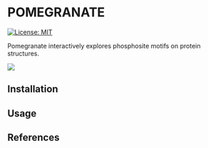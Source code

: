 # POMEGRANATE

[![License: MIT](https://img.shields.io/badge/License-MIT-yellow.svg)](https://opensource.org/licenses/MIT)

Pomegranate interactively explores phosphosite motifs on protein structures.  

![]("./imgs/alphafold_comparison.gif")

## Installation 


## Usage 


## References
